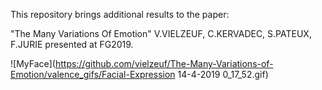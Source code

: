 This repository brings additional results to the paper:  

"The Many Variations Of Emotion" V.VIELZEUF, C.KERVADEC, S.PATEUX, F.JURIE presented at FG2019.

![MyFace](https://github.com/vielzeuf/The-Many-Variations-of-Emotion/valence_gifs/Facial-Expression 14-4-2019 0_17_52.gif)

